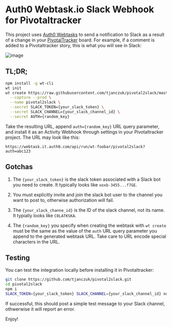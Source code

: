 Auth0 Webtask.io Slack Webhook for Pivotaltracker
===

This project uses [Auth0 Webtasks](https://webtask.io) to send a notification to Slack as a result of a change in your [PivotalTracker](https://pivotaltracker.com) board. For example, if a comment is added to a Pivotaltracker story, this is what you will see in Slack: 

![image](https://cloud.githubusercontent.com/assets/822369/14529710/3b52f3d6-022c-11e6-8c22-6d0e6c45b40d.png)

## TL;DR;

```bash
npm install -g wt-cli
wt init
wt create https://raw.githubusercontent.com/tjanczuk/pivotal2slack/master/pivotal2slack.js \
  --capture --prod \
  --name pivotal2slack \
  --secret SLACK_TOKEN={your_slack_token} \
  --secret SLACK_CHANNEL={your_slack_channel_id} \
  --secret AUTH={random_key}
``` 

Take the resulting URL, append `auth={random_key}` URL query parameter, and install it as an Activity Webhook through settings in your Pivotaltracker project. The URL may look like this: 

```
https://webtask.it.auth0.com/api/run/wt-foobar/pivotal2slack?auth=abc123
```

## Gotchas

1. The `{your_slack_token}` is the slack token associated with a Slack bot you need to create. It typically looks like `xoxb-3455...f7GE`.  

2. You must explicitly invite and join the slack bot user to the channel you want to post to, otherwise authorization will fail. 

3. The `{your_slack_channe_id}` is the ID of the slack channel, not its name. It typially looks like `C0LATKSKA`. 

4. The `{random_key}` you specify when creating the webtask with `wt create` must be the same as the value of the `auth` URL query parameter you append to the generated webtask URL. Take care to URL encode special characters in the URL. 

## Testing

You can test the integration locally before installing it in Pivotaltracker: 

```bash
git clone https://github.com/tjanczuk/pivotal2slack.git
cd pivotal2slack
npm i
SLACK_TOKEN={your_slack_token} SLACK_CHANNEL={your_slack_channel_id} node pivotal2slack.js
```

If successful, this should post a simple test message to your Slack channel, othwerwise it will report an error. 

Enjoy!

